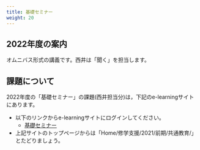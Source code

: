 ```yaml
---
title: 基礎セミナー
weight: 20
---
```


## 2022年度の案内

オムニバス形式の講義です。西井は「聞く」を担当します。

## 課題について

2022年度の「基礎セミナー」の課題(西井担当分)は，下記のe-learningサイトにあります。

- 以下のリンクからe-learningサイトにログインしてください。
	+ [基礎セミナー](https://mdcs4s.cc.yamaguchi-u.ac.jp/moodle/course/view.php?id=57167&noprocess)
- 上記サイトのトップページからは「Home/修学支援/2021/前期/共通教育/」とたどりましょう。

